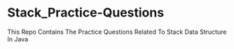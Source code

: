 # Stack_Practice-Questions
This Repo Contains The Practice Questions Related To Stack Data Structure In Java
